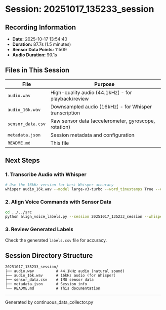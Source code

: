 # Session: 20251017_135233_session

## Recording Information
- **Date:** 2025-10-17 13:54:40
- **Duration:** 87.7s (1.5 minutes)
- **Sensor Data Points:** 11509
- **Audio Duration:** 90.1s

## Files in This Session

| File | Purpose |
|------|---------|
| `audio.wav` | High-quality audio (44.1kHz) - for playback/review |
| `audio_16k.wav` | Downsampled audio (16kHz) - for Whisper transcription |
| `sensor_data.csv` | Raw sensor data (accelerometer, gyroscope, rotation) |
| `metadata.json` | Session metadata and configuration |
| `README.md` | This file |

## Next Steps

### 1. Transcribe Audio with Whisper
```bash
# Use the 16kHz version for best Whisper accuracy
whisper audio_16k.wav --model large-v3-turbo --word_timestamps True --output_format json
```

### 2. Align Voice Commands with Sensor Data
```bash
cd ../../src
python align_voice_labels.py --session 20251017_135233_session --whisper ../data/continuous/20251017_135233_session/audio_16k.json
```

### 3. Review Generated Labels
Check the generated `labels.csv` file for accuracy.

## Session Directory Structure
```
20251017_135233_session/
├── audio.wav          # 44.1kHz audio (natural sound)
├── audio_16k.wav      # 16kHz audio (for Whisper)
├── sensor_data.csv    # IMU sensor data
├── metadata.json      # Session info
└── README.md          # This documentation
```

---
Generated by continuous_data_collector.py
